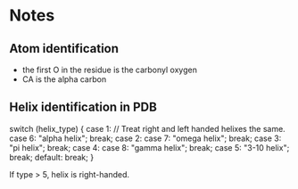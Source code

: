 # Notes

## Atom identification

-   the first O in the residue is the carbonyl oxygen
-   CA is the alpha carbon

## Helix identification in PDB

switch (helix_type) {
  case 1: // Treat right and left handed helixes the same.
  case 6:
  	"alpha helix";
    	break;
  case 2:
  case 7:
   	"omega helix";
    	break;
  case 3:
  	"pi helix";
    	break;
  case 4:
  case 8:
   	"gamma helix";
    	break;
  case 5:
   	"3-10 helix";
    	break;
  default:
    break;
  }



If type > 5, helix is right-handed.

